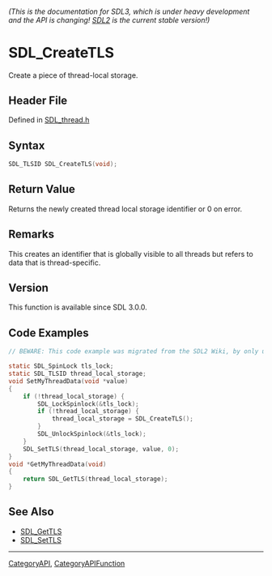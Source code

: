 ###### (This is the documentation for SDL3, which is under heavy development and the API is changing! [SDL2](https://wiki.libsdl.org/SDL2/) is the current stable version!)
# SDL_CreateTLS

Create a piece of thread-local storage.

## Header File

Defined in [SDL_thread.h](https://github.com/libsdl-org/SDL/blob/main/include/SDL3/SDL_thread.h)

## Syntax

```c
SDL_TLSID SDL_CreateTLS(void);

```

## Return Value

Returns the newly created thread local storage identifier or 0 on error.

## Remarks

This creates an identifier that is globally visible to all threads but
refers to data that is thread-specific.

## Version

This function is available since SDL 3.0.0.

## Code Examples

```c
// BEWARE: This code example was migrated from the SDL2 Wiki, by only updating the names.

static SDL_SpinLock tls_lock;
static SDL_TLSID thread_local_storage;
void SetMyThreadData(void *value)
{
    if (!thread_local_storage) {
        SDL_LockSpinlock(&tls_lock);
        if (!thread_local_storage) {
            thread_local_storage = SDL_CreateTLS();
        }
        SDL_UnlockSpinlock(&tls_lock);
    }
    SDL_SetTLS(thread_local_storage, value, 0);
}
void *GetMyThreadData(void)
{
    return SDL_GetTLS(thread_local_storage);
}

```

## See Also

* [SDL_GetTLS](SDL_GetTLS)
* [SDL_SetTLS](SDL_SetTLS)

----
[CategoryAPI](CategoryAPI), [CategoryAPIFunction](CategoryAPIFunction)

